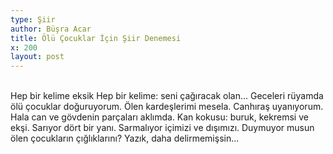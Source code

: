 ```yaml
---
type: Şiir
author: Büşra Acar
title: Ölü Çocuklar İçin Şiir Denemesi
x: 200
layout: post
---
```

<br/>
Hep bir kelime eksik  
Hep bir kelime: seni çağıracak olan...  
Geceleri rüyamda ölü çocuklar doğuruyorum.  
Ölen kardeşlerimi mesela.  
Canhıraş uyanıyorum.  
Hala can ve gövdenin parçaları aklımda.  
Kan kokusu: buruk, kekremsi ve ekşi.  
Sarıyor dört bir yanı.  
Sarmalıyor içimizi ve dışımızı.  
Duymuyor musun ölen çocukların çığlıklarını?  
Yazık, daha delirmemişsin...  
